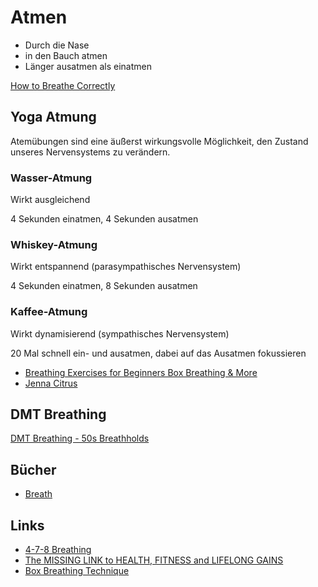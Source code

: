 # Atmen

- Durch die Nase 
- in den Bauch atmen
- Länger ausatmen als einatmen

[How to Breathe Correctly](https://www.marksdailyapple.com/how-to-breathe-correctly/)

## Yoga Atmung

Atemübungen sind eine äußerst wirkungsvolle Möglichkeit, den Zustand unseres Nervensystems zu verändern.

### Wasser-Atmung

Wirkt ausgleichend

4 Sekunden einatmen, 4 Sekunden ausatmen

### Whiskey-Atmung

Wirkt entspannend (parasympathisches Nervensystem)

4 Sekunden einatmen, 8 Sekunden ausatmen

### Kaffee-Atmung

Wirkt dynamisierend (sympathisches Nervensystem)

20 Mal schnell ein- und ausatmen, dabei auf das Ausatmen fokussieren

- [Breathing Exercises for Beginners Box Breathing & More](https://www.yogabody.com/breathing-exercises-beginners/)
- [Jenna Citrus](https://open.spotify.com/intl-de/artist/6MTB8yd0EVIgj0e1vgeJ9M?si=YQAM0mKVT8K-j4QjcqvYmQ)

## DMT Breathing

[DMT Breathing - 50s Breathholds](https://www.youtube.com/watch?v=fCD57zIPs-s)

## Bücher

- [Breath](https://www.goodreads.com/book/show/48890486-breath)

## Links

- [4-7-8 Breathing](https://breathing.m15y.com/)
- [The MISSING LINK to HEALTH, FITNESS and LIFELONG GAINS](https://www.youtube.com/watch?v=pSCe0tLwfYk)
- [Box Breathing Technique](https://lassebomh.github.io/box-breathing/)
